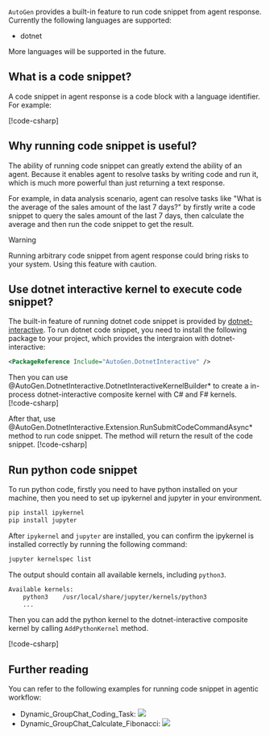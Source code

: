 `AutoGen` provides a built-in feature to run code snippet from agent response. Currently the following languages are supported:
- dotnet

More languages will be supported in the future.

## What is a code snippet?
A code snippet in agent response is a code block with a language identifier. For example:

[!code-csharp[](../../sample/AutoGen.BasicSamples/CodeSnippet/RunCodeSnippetCodeSnippet.cs?name=code_snippet_1_3)]

## Why running code snippet is useful?
The ability of running code snippet can greatly extend the ability of an agent. Because it enables agent to resolve tasks by writing code and run it, which is much more powerful than just returning a text response.

For example, in data analysis scenario, agent can resolve tasks like "What is the average of the sales amount of the last 7 days?" by firstly write a code snippet to query the sales amount of the last 7 days, then calculate the average and then run the code snippet to get the result.

> [!WARNING]
> Running arbitrary code snippet from agent response could bring risks to your system. Using this feature with caution.

## Use dotnet interactive kernel to execute code snippet?
The built-in feature of running dotnet code snippet is provided by [dotnet-interactive](https://github.com/dotnet/interactive). To run dotnet code snippet, you need to install the following package to your project, which provides the intergraion with dotnet-interactive:

```xml
<PackageReference Include="AutoGen.DotnetInteractive" />
```

Then you can use @AutoGen.DotnetInteractive.DotnetInteractiveKernelBuilder* to create a in-process dotnet-interactive composite kernel with C# and F# kernels.
[!code-csharp[](../../sample/AutoGen.BasicSamples/CodeSnippet/RunCodeSnippetCodeSnippet.cs?name=code_snippet_1_1)]

After that, use @AutoGen.DotnetInteractive.Extension.RunSubmitCodeCommandAsync* method to run code snippet. The method will return the result of the code snippet.
[!code-csharp[](../../sample/AutoGen.BasicSamples/CodeSnippet/RunCodeSnippetCodeSnippet.cs?name=code_snippet_1_2)]

## Run python code snippet
To run python code, firstly you need to have python installed on your machine, then you need to set up ipykernel and jupyter in your environment.

```bash
pip install ipykernel
pip install jupyter
```

After `ipykernel` and `jupyter` are installed, you can confirm the ipykernel is installed correctly by running the following command:

```bash
jupyter kernelspec list
```

The output should contain all available kernels, including `python3`.

```bash
Available kernels:
    python3    /usr/local/share/jupyter/kernels/python3
    ...
```

Then you can add the python kernel to the dotnet-interactive composite kernel by calling `AddPythonKernel` method.

[!code-csharp[](../../sample/AutoGen.BasicSamples/CodeSnippet/RunCodeSnippetCodeSnippet.cs?name=code_snippet_1_4)]

## Further reading
You can refer to the following examples for running code snippet in agentic workflow:
- Dynamic_GroupChat_Coding_Task:  [![](https://img.shields.io/badge/Open%20on%20Github-grey?logo=github)](https://github.com/autogen-ai/autogen/blob/main/dotnet/sample/AutoGen.BasicSample/Example04_Dynamic_GroupChat_Coding_Task.cs)
- Dynamic_GroupChat_Calculate_Fibonacci: [![](https://img.shields.io/badge/Open%20on%20Github-grey?logo=github)](https://github.com/autogen-ai/autogen/blob/main/dotnet/sample/AutoGen.BasicSample/Example07_Dynamic_GroupChat_Calculate_Fibonacci.cs)
